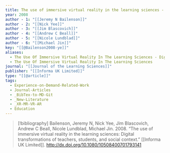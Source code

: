 ```yaml
---
title: The use of immersive virtual reality in the learning sciences -  Digital transformations of teachers, students, and social context
year: 2008
author - 1: "[[Jeremy N Bailenson]]"
author - 2: "[[Nick Yee]]"
author - 3: "[[Jim Blascovich]]"
author - 4: "[[Andrew C Beall]]"
author - 5: "[[Nicole Lundblad]]"
author - 6: "[[Michael Jin]]"
key: "[[@Bailenson2008-ye]]"
aliases:
  - The Use Of Immersive Virtual Reality In The Learning Sciences - Digital Transformations Of Teachers, Students, And Social Context
  - The Use Of Immersive Virtual Reality In The Learning Sciences
journal: "[[Journal of the Learning Sciences]]"
publisher: "[[Informa UK Limited]]"
type: "[[@article]]"
tags:
  - Experience-on-Demand-Related-Work
  - Journal-Articles
  - _BibTex-to-MD-Git
  - _New-Literature
  - _XR-MR-VR-AR
  - Education
---
```


> [!bibliography]
> Bailenson, Jeremy N, Nick Yee, Jim Blascovich, Andrew C Beall, Nicole Lundblad, Michael Jin. 2008. “The use of immersive virtual reality in the learning sciences: Digital transformations of teachers, students, and social context.” [[Informa UK Limited]]. http://dx.doi.org/10.1080/10508400701793141